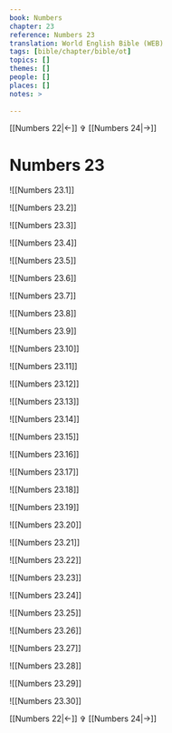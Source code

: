 ```yaml
---
book: Numbers
chapter: 23
reference: Numbers 23
translation: World English Bible (WEB)
tags: [bible/chapter/bible/ot]
topics: []
themes: []
people: []
places: []
notes: >
  
---
```


[[Numbers 22|<-]] ✞ [[Numbers 24|->]]

# Numbers 23

![[Numbers 23.1]]

![[Numbers 23.2]]

![[Numbers 23.3]]

![[Numbers 23.4]]

![[Numbers 23.5]]

![[Numbers 23.6]]

![[Numbers 23.7]]

![[Numbers 23.8]]

![[Numbers 23.9]]

![[Numbers 23.10]]

![[Numbers 23.11]]

![[Numbers 23.12]]

![[Numbers 23.13]]

![[Numbers 23.14]]

![[Numbers 23.15]]

![[Numbers 23.16]]

![[Numbers 23.17]]

![[Numbers 23.18]]

![[Numbers 23.19]]

![[Numbers 23.20]]

![[Numbers 23.21]]

![[Numbers 23.22]]

![[Numbers 23.23]]

![[Numbers 23.24]]

![[Numbers 23.25]]

![[Numbers 23.26]]

![[Numbers 23.27]]

![[Numbers 23.28]]

![[Numbers 23.29]]

![[Numbers 23.30]]

[[Numbers 22|<-]] ✞ [[Numbers 24|->]]
